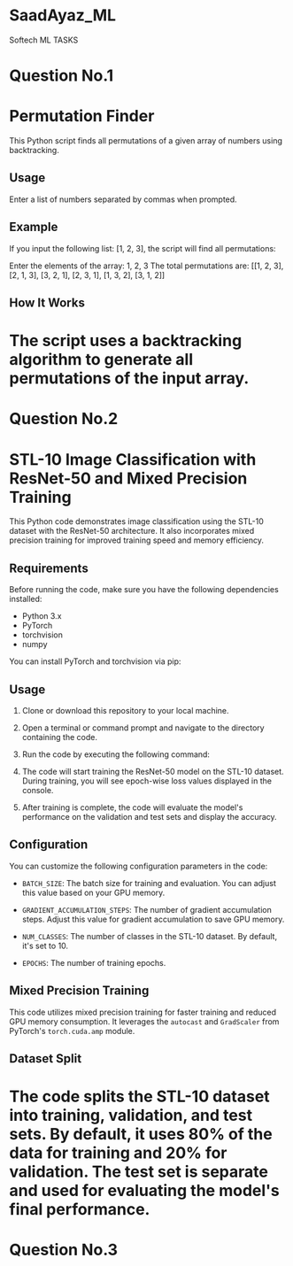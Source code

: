 # SaadAyaz_ML
Softech ML TASKS

# Question No.1
# Permutation Finder

This Python script finds all permutations of a given array of numbers using backtracking.

## Usage

Enter a list of numbers separated by commas when prompted.

## Example

If you input the following list: [1, 2, 3], the script will find all permutations:

Enter the elements of the array: 1, 2, 3
The total permutations are: [[1, 2, 3], [2, 1, 3], [3, 2, 1], [2, 3, 1], [1, 3, 2], [3, 1, 2]]

## How It Works

The script uses a backtracking algorithm to generate all permutations of the input array.
=================================================================================================================================================================

# Question No.2

# STL-10 Image Classification with ResNet-50 and Mixed Precision Training

This Python code demonstrates image classification using the STL-10 dataset with the ResNet-50 architecture. It also incorporates mixed precision training for improved training speed and memory efficiency.

## Requirements

Before running the code, make sure you have the following dependencies installed:

- Python 3.x
- PyTorch
- torchvision
- numpy

You can install PyTorch and torchvision via pip:


## Usage

1. Clone or download this repository to your local machine.

2. Open a terminal or command prompt and navigate to the directory containing the code.

3. Run the code by executing the following command:

4. The code will start training the ResNet-50 model on the STL-10 dataset. During training, you will see epoch-wise loss values displayed in the console.

5. After training is complete, the code will evaluate the model's performance on the validation and test sets and display the accuracy.

## Configuration

You can customize the following configuration parameters in the code:

- `BATCH_SIZE`: The batch size for training and evaluation. You can adjust this value based on your GPU memory.

- `GRADIENT_ACCUMULATION_STEPS`: The number of gradient accumulation steps. Adjust this value for gradient accumulation to save GPU memory.

- `NUM_CLASSES`: The number of classes in the STL-10 dataset. By default, it's set to 10.

- `EPOCHS`: The number of training epochs.

## Mixed Precision Training

This code utilizes mixed precision training for faster training and reduced GPU memory consumption. It leverages the `autocast` and `GradScaler` from PyTorch's `torch.cuda.amp` module.

## Dataset Split

The code splits the STL-10 dataset into training, validation, and test sets. By default, it uses 80% of the data for training and 20% for validation. The test set is separate and used for evaluating the model's final performance.
=================================================================================================================================================================

# Question No.3


